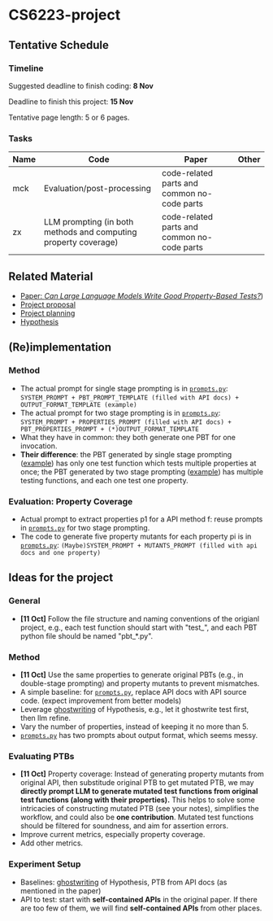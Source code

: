 # CS6223-project

## Tentative Schedule

### Timeline

Suggested deadline to finish coding: **8 Nov**

Deadline to finish this project: **15 Nov**

Tentative page length: 5 or 6 pages.

### Tasks

| Name | Code                                                            | Paper                                       | Other |
| ---- | --------------------------------------------------------------- | ------------------------------------------- | ----- |
| mck  | Evaluation/post-processing                                      | code-related parts and common no-code parts |       |
| zx   | LLM prompting (in both methods and computing property coverage) | code-related parts and common no-code parts |       |

## Related Material

- [Paper: *Can Large Language Models Write Good Property-Based Tests?*](Vikram%20et%20al.%20-%202024%20-%20Can%20Large%20Language%20Models%20Write%20Good%20Property-Base.pdf))
- [Project proposal](CS6223-Proposal-Property_Based_Testing_with_LLMs.pdf)
- [Project planning](https://docs.google.com/document/d/1ly9GCxzbsbM736tBZ5D-mHyUhjS1L6Jd63JEcierU1o/edit#heading=h.r5acg7cz2fk7)
- [Hypothesis](https://hypothesis.readthedocs.io/en/latest/)

## (Re)implementation

### Method

- The actual prompt for single stage prompting is in [`prompts.py`](proptest_ai_data/prompts.py): `SYSTEM_PROMPT + PBT_PROMPT_TEMPLATE (filled with API docs) + OUTPUT_FORMAT_TEMPLATE (example)`
- The actual prompt for two stage prompting is in [`prompts.py`](proptest_ai_data/prompts.py): `SYSTEM_PROMPT + PROPERTIES_PROMPT (filled with API docs) + PBT_PROPERTIES_PROMPT + (*)OUTPUT_FORMAT_TEMPLATE`
- What they have in common: they both generate one PBT for one invocation.
- **Their difference**: the PBT generated by single stage prompting ([example](proptest_ai_data/proptests/gpt-4-final/datetime.date.isocalendar/single_stage/pbt_1.py)) has only one test function which tests multiple properties at once; the PBT generated by two stage prompting ([example](proptest_ai_data/proptests/gpt-4-final/datetime.date.isocalendar/two_stage/pbt_1.py)) has multiple testing functions, and each one test one property.

### Evaluation: Property Coverage

- Actual prompt to extract properties p1 for a API method f: reuse prompts in [`prompts.py`](proptest_ai_data/prompts.py) for two stage prompting.
- The code to generate five property mutants for each property pi is in [`prompts.py`](proptest_ai_data/prompts.py): `(Maybe)SYSTEM_PROMPT + MUTANTS_PROMPT (filled with api docs and one property)`

## Ideas for the project

### General

- **[11 Oct]** Follow the file structure and naming conventions of the origianl project, e.g., each test function should start with "test_", and each PBT python file should be named "pbt_*.py".

### Method

- **[11 Oct]** Use the same properties to generate original PBTs (e.g., in double-stage prompting) and property mutants to prevent mismatches.
- A simple baseline: for [`prompts.py`](proptest_ai_data/prompts.py), replace API docs with API source code. (expect improvement from better models)
- Leverage [ghostwriting](https://hypothesis.readthedocs.io/en/latest/ghostwriter.html#) of Hypothesis, e.g., let it ghostwrite test first, then llm refine.
- Vary the number of properties, instead of keeping it no more than 5.
- [`prompts.py`](proptest_ai_data/prompts.py) has two prompts about output format, which seems messy.

### Evaluating PTBs

- **[11 Oct]** Property coverage: Instead of generating property mutants from original API, then substitude original PTB to get mutated PTB, we may **directly prompt LLM to generate mutated test functions from original test functions (along with their properties).** This helps to solve some intricacies of constructing mutated PTB (see your notes), simplifies the workflow, and could also be **one contribution**. Mutated test functions should be filtered for soundness, and aim for assertion errors.
- Improve current metrics, especially property coverage.
- Add other metrics.

### Experiment Setup

- Baselines: [ghostwriting](https://hypothesis.readthedocs.io/en/latest/ghostwriter.html#) of Hypothesis, PTB from API docs (as mentioned in the paper)
- API to test: start with **self-contained APIs** in the original paper. If there are too few of them, we will find **self-contained APIs** from other places.
